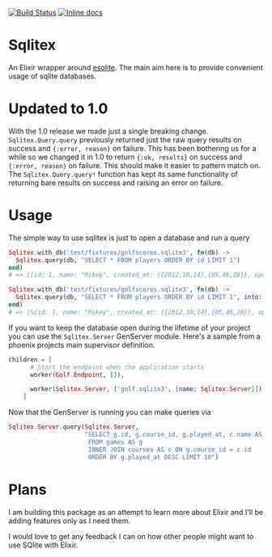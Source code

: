[![Build Status](https://travis-ci.org/mmmries/sqlitex.svg?branch=master)](https://travis-ci.org/mmmries/sqlitex)
[![Inline docs](http://inch-ci.org/github/mmmries/sqlitex.svg?branch=master)](http://inch-ci.org/github/mmmries/sqlitex)

Sqlitex
=======

An Elixir wrapper around [esqlite](https://github.com/mmzeeman/esqlite). The main aim here is to provide convenient usage of sqlite databases.

Updated to 1.0
==============

With the 1.0 release we made just a single breaking change. `Sqlitex.Query.query` previously returned just the raw query results on success and `{:error, reason}` on failure.
This has been bothering us for a while so we changed it in 1.0 to return `{:ok, results}` on success and `{:error, reason}` on failure.
This should make it easier to pattern match on. The `Sqlitex.Query.query!` function has kept its same functionality of returning bare results on success and raising an error on failure.

Usage
=====

The simple way to use sqlitex is just to open a database and run a query

```elixir
Sqlitex.with_db('test/fixtures/golfscores.sqlite3', fn(db) ->
  Sqlitex.query(db, "SELECT * FROM players ORDER BY id LIMIT 1")
end)
# => [[id: 1, name: "Mikey", created_at: {{2012,10,14},{05,46,28}}, updated_at: {{2013,09,06},{22,29,36}}, type: nil]]

Sqlitex.with_db('test/fixtures/golfscores.sqlite3', fn(db) ->
  Sqlitex.query(db, "SELECT * FROM players ORDER BY id LIMIT 1", into: %{})
end)
# => [%{id: 1, name: "Mikey", created_at: {{2012,10,14},{05,46,28}}, updated_at: {{2013,09,06},{22,29,36}}, type: nil}]
```

If you want to keep the database open during the lifetime of your project you can use the `Sqlitex.Server` GenServer module.
Here's a sample from a phoenix projects main supervisor definition.
```elixir
children = [
      # Start the endpoint when the application starts
      worker(Golf.Endpoint, []),

      worker(Sqlitex.Server, ['golf.sqlite3', [name: Sqlitex.Server]])
    ]
```

Now that the GenServer is running you can make queries via
```elixir
Sqlitex.Server.query(Sqlitex.Server,
                     "SELECT g.id, g.course_id, g.played_at, c.name AS course
                      FROM games AS g
                      INNER JOIN courses AS c ON g.course_id = c.id
                      ORDER BY g.played_at DESC LIMIT 10")
```

Plans
=====

I am building this package as an attempt to learn more about Elixir and I'll be adding features only as I need them.

I would love to get any feedback I can on how other people might want to use SQlite with Elixir.
